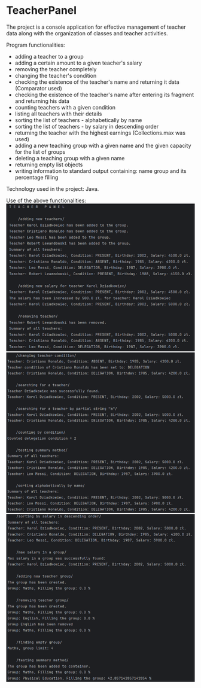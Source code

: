 # TeacherPanel

The project is a console application for effective management of teacher data along with the organization of classes and teacher activities.

Program functionalities:
- adding a teacher to a group
- adding a certain amount to a given teacher's salary
- removing the teacher completely
- changing the teacher's condition
- checking the existence of the teacher's name and returning it data (Comparator used)
- checking the existence of the teacher's name after entering its fragment and returning his data
- counting teachers with a given condition
- listing all teachers with their details
- sorting the list of teachers - alphabetically by name
- sorting the list of teachers - by salary in descending order
- returning the teacher with the highest earnings (Collections.max was used)
- adding a new teaching group with a given name and the given capacity for the list of groups
- deleting a teaching group with a given name
- returning empty list objects
- writing information to standard output containing: name
group and its percentage filling

Technology used in the project: Java.

Use of the above functionalities:
![1](https://github.com/karoldziadkowiec/TeacherPanel/blob/master/photos/1_.png)
![2](https://github.com/karoldziadkowiec/TeacherPanel/blob/master/photos/2.png)
![3](https://github.com/karoldziadkowiec/TeacherPanel/blob/master/photos/3.png)
